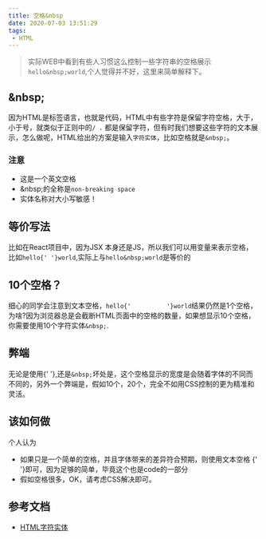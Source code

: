 ```yaml
---
title: 空格&nbsp
date: 2020-07-03 13:51:29
tags:
 - HTML
---
```

> 实际WEB中看到有些人习惯这么控制一些字符串的空格展示`hello&nbsp;world`,个人觉得并不好，这里来简单解释下。

## \&nbsp;

因为HTML是标签语言，也就是代码，HTML中有些字符是保留字符空格，大于，小于号，就类似于正则中的`/ .` 都是保留字符，但有时我们想要这些字符的文本展示，怎么做呢，HTML给出的方案是输入`字符实体`，比如空格就是`&nbsp;`。

### 注意
- 这是一个英文空格
- \&nbsp;的全称是`non-breaking space`
- 实体名称对大小写敏感！

## 等价写法

比如在React项目中，因为JSX 本身还是JS，所以我们可以用变量来表示空格，比如`hello{' '}world`,实际上与`hello&nbsp;world`是等价的

## 10个空格？
细心的同学会注意到文本空格，`hello{'          '}world`结果仍然是1个空格，为啥?因为浏览器总是会截断HTML页面中的空格的数量，如果想显示10个空格，你需要使用10个字符实体`&nbsp;`.

## 弊端
无论是使用{' '},还是`&nbsp;`坏处是，这个空格显示的宽度是会随着字体的不同而不同的，另外一个弊端是，假如10个，20个，完全不如用CSS控制的更为精准和灵活。

## 该如何做
个人认为

- 如果只是一个简单的空格，并且字体带来的差异符合预期，则使用文本空格 {' '}即可，因为足够的简单，毕竟这个也是code的一部分
- 假如空格很多，OK，请考虑CSS解决即可。

## 参考文档
- [HTML字符实体](https://www.w3school.com.cn/html/html_entities.asp)


